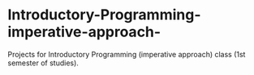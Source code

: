 # Introductory-Programming-imperative-approach-
Projects for Introductory Programming (imperative approach) class (1st semester of studies).
